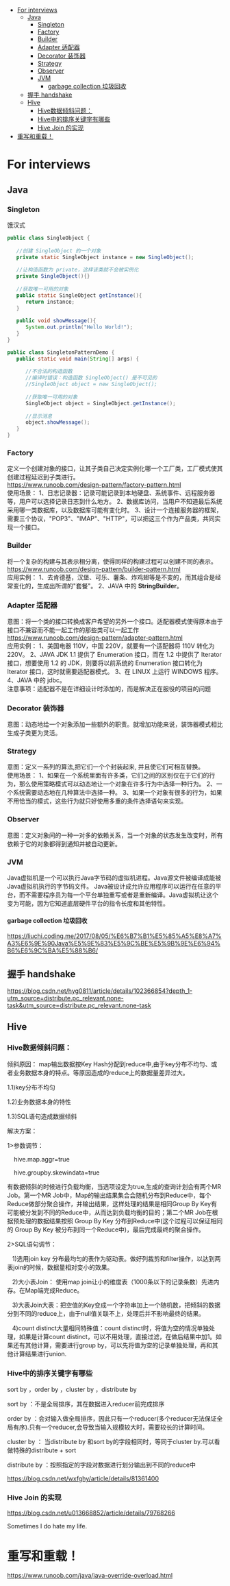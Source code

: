 - [For interviews](#for-interviews)
  - [Java](#java)
    - [Singleton](#singleton)
    - [Factory](#factory)
    - [Builder](#builder)
    - [Adapter 适配器](#adapter-%e9%80%82%e9%85%8d%e5%99%a8)
    - [Decorator 装饰器](#decorator-%e8%a3%85%e9%a5%b0%e5%99%a8)
    - [Strategy](#strategy)
    - [Observer](#observer)
    - [JVM](#jvm)
      - [garbage collection 垃圾回收](#garbage-collection-%e5%9e%83%e5%9c%be%e5%9b%9e%e6%94%b6)
  - [握手 handshake](#%e6%8f%a1%e6%89%8b-handshake)
  - [Hive](#hive)
    - [Hive数据倾斜问题：](#hive%e6%95%b0%e6%8d%ae%e5%80%be%e6%96%9c%e9%97%ae%e9%a2%98)
    - [Hive中的排序关键字有哪些](#hive%e4%b8%ad%e7%9a%84%e6%8e%92%e5%ba%8f%e5%85%b3%e9%94%ae%e5%ad%97%e6%9c%89%e5%93%aa%e4%ba%9b)
    - [Hive Join 的实现](#hive-join-%e7%9a%84%e5%ae%9e%e7%8e%b0)
- [重写和重载！](#%e9%87%8d%e5%86%99%e5%92%8c%e9%87%8d%e8%bd%bd)

# For interviews
## Java
### Singleton
饿汉式
```java
public class SingleObject {
 
   //创建 SingleObject 的一个对象
   private static SingleObject instance = new SingleObject();
 
   //让构造函数为 private，这样该类就不会被实例化
   private SingleObject(){}
 
   //获取唯一可用的对象
   public static SingleObject getInstance(){
      return instance;
   }
 
   public void showMessage(){
      System.out.println("Hello World!");
   }
}
```
```java
public class SingletonPatternDemo {
   public static void main(String[] args) {
 
      //不合法的构造函数
      //编译时错误：构造函数 SingleObject() 是不可见的
      //SingleObject object = new SingleObject();
 
      //获取唯一可用的对象
      SingleObject object = SingleObject.getInstance();
 
      //显示消息
      object.showMessage();
   }
}
```
### Factory
定义一个创建对象的接口，让其子类自己决定实例化哪一个工厂类，工厂模式使其创建过程延迟到子类进行。<br>
https://www.runoob.com/design-pattern/factory-pattern.html <br>
使用场景： 1、日志记录器：记录可能记录到本地硬盘、系统事件、远程服务器等，用户可以选择记录日志到什么地方。 2、数据库访问，当用户不知道最后系统采用哪一类数据库，以及数据库可能有变化时。 3、设计一个连接服务器的框架，需要三个协议，"POP3"、"IMAP"、"HTTP"，可以把这三个作为产品类，共同实现一个接口。
### Builder
将一个复杂的构建与其表示相分离，使得同样的构建过程可以创建不同的表示。<br>
https://www.runoob.com/design-pattern/builder-pattern.html <br>
应用实例： 1、去肯德基，汉堡、可乐、薯条、炸鸡翅等是不变的，而其组合是经常变化的，生成出所谓的"套餐"。 2、JAVA 中的 **StringBuilder**。
### Adapter 适配器
意图：将一个类的接口转换成客户希望的另外一个接口。适配器模式使得原本由于接口不兼容而不能一起工作的那些类可以一起工作 <br>
https://www.runoob.com/design-pattern/adapter-pattern.html <br>
应用实例： 1、美国电器 110V，中国 220V，就要有一个适配器将 110V 转化为 220V。 2、JAVA JDK 1.1 提供了 Enumeration 接口，而在 1.2 中提供了 Iterator 接口，想要使用 1.2 的 JDK，则要将以前系统的 Enumeration 接口转化为 Iterator 接口，这时就需要适配器模式。 3、在 LINUX 上运行 WINDOWS 程序。 4、JAVA 中的 jdbc。 <br>
注意事项：适配器不是在详细设计时添加的，而是解决正在服役的项目的问题

### Decorator 装饰器
意图：动态地给一个对象添加一些额外的职责。就增加功能来说，装饰器模式相比生成子类更为灵活。<br>

### Strategy
意图：定义一系列的算法,把它们一个个封装起来, 并且使它们可相互替换。<br>
使用场景： 1、如果在一个系统里面有许多类，它们之间的区别仅在于它们的行为，那么使用策略模式可以动态地让一个对象在许多行为中选择一种行为。 2、一个系统需要动态地在几种算法中选择一种。 3、如果一个对象有很多的行为，如果不用恰当的模式，这些行为就只好使用多重的条件选择语句来实现。

### Observer
意图：定义对象间的一种一对多的依赖关系，当一个对象的状态发生改变时，所有依赖于它的对象都得到通知并被自动更新。<br>

### JVM
Java虚拟机是一个可以执行Java字节码的虚拟机进程。Java源文件被编译成能被Java虚拟机执行的字节码文件。 Java被设计成允许应用程序可以运行在任意的平台，而不需要程序员为每一个平台单独重写或者是重新编译。Java虚拟机让这个变为可能，因为它知道底层硬件平台的指令长度和其他特性。
#### garbage collection 垃圾回收
https://liuchi.coding.me/2017/08/05/%E6%B7%B1%E5%85%A5%E8%A7%A3%E6%9E%90Java%E5%9E%83%E5%9C%BE%E5%9B%9E%E6%94%B6%E6%9C%BA%E5%88%B6/

## 握手 handshake
https://blog.csdn.net/hyg0811/article/details/102366854?depth_1-utm_source=distribute.pc_relevant.none-task&utm_source=distribute.pc_relevant.none-task

## Hive
### Hive数据倾斜问题：

倾斜原因： map输出数据按Key Hash分配到reduce中,由于key分布不均匀、或者业务数据本身的特点。等原因造成的reduce上的数据量差异过大。

1.1)key分布不均匀

1.2)业务数据本身的特性

1.3)SQL语句造成数据倾斜

解决方案：

1>参数调节：

    hive.map.aggr=true

    hive.groupby.skewindata=true

有数据倾斜的时候进行负载均衡，当选项设定为true,生成的查询计划会有两个MR Job。第一个MR Job中，Map的输出结果集合会随机分布到Reduce中，每个Reduce做部分聚合操作，并输出结果，这样处理的结果是相同Group By Key有可能被分发到不同的Reduce中，从而达到负载均衡的目的；第二个MR Job在根据预处理的数据结果按照 Group By Key 分布到Reduce中(这个过程可以保证相同的 Group By Key 被分布到同一个Reduce中)，最后完成最终的聚合操作。

2>SQL语句调节：

   1)选用join key 分布最均匀的表作为驱动表。做好列裁剪和filter操作，以达到两表join的时候，数据量相对变小的效果。

   2)大小表Join： 使用map join让小的维度表（1000条以下的记录条数）先进内存。在Map端完成Reduce。

   3)大表Join大表：把空值的Key变成一个字符串加上一个随机数，把倾斜的数据分到不同的reduce上，由于null值关联不上，处理后并不影响最终的结果。

   4)count distinct大量相同特殊值：count distinct时，将值为空的情况单独处理，如果是计算count distinct，可以不用处理，直接过滤，在做后结果中加1。如果还有其他计算，需要进行group by，可以先将值为空的记录单独处理，再和其他计算结果进行union.
### Hive中的排序关键字有哪些
sort by ，order by ，cluster by ，distribute by

sort by ：不是全局排序，其在数据进入reducer前完成排序

order by ：会对输入做全局排序，因此只有一个reducer(多个reducer无法保证全局有序).只有一个reducer,会导致当输入规模较大时，需要较长的计算时间。

cluster by ： 当distribute by 和sort by的字段相同时，等同于cluster by.可以看做特殊的distribute + sort

distribute by ：按照指定的字段对数据进行划分输出到不同的reduce中

https://blog.csdn.net/wxfghy/article/details/81361400
 
### Hive Join 的实现
https://blog.csdn.net/u013668852/article/details/79768266

Sometimes I do hate my life.

# 重写和重载！
https://www.runoob.com/java/java-override-overload.html